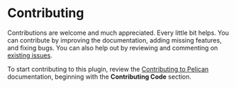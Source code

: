 Contributing
============

Contributions are welcome and much appreciated. Every little bit helps. You can
contribute by improving the documentation, adding missing features, and fixing
bugs. You can also help out by reviewing and commenting on [existing issues][].

To start contributing to this plugin, review the [Contributing to Pelican][]
documentation, beginning with the **Contributing Code** section.

[existing issues]: https://github.com/pelican-plugins/jinja-filters/issues
[Contributing to Pelican]: https://docs.getpelican.com/en/latest/contribute.html
